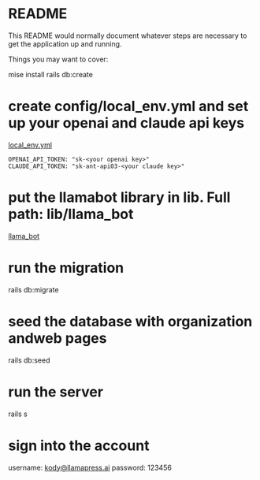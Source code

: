 # README

This README would normally document whatever steps are necessary to get the
application up and running.

Things you may want to cover:

mise install
rails db:create

# create config/local_env.yml and set up your openai and claude api keys
[local_env.yml](config/local_env.yml)
```
OPENAI_API_TOKEN: "sk-<your openai key>"
CLAUDE_API_TOKEN: "sk-ant-api03-<your claude key>"
```

# put the llamabot library in lib. Full path: lib/llama_bot
[llama_bot](lib/llama_bot)

# run the migration
rails db:migrate

# seed the database with organization andweb pages
rails db:seed

# run the server
rails s

# sign into the account
username: kody@llamapress.ai
password: 123456